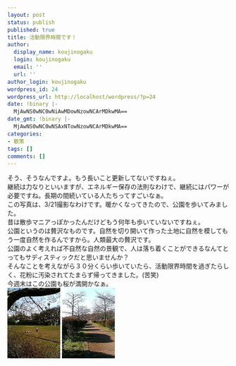 ```yaml
---
layout: post
status: publish
published: true
title: 活動限界時間です！
author:
  display_name: koujinogaku
  login: koujinogaku
  email: ''
  url: ''
author_login: koujinogaku
wordpress_id: 24
wordpress_url: http://localhost/wordpress/?p=24
date: !binary |-
  MjAwNS0wNC0wNiAwMDowNzowNCArMDkwMA==
date_gmt: !binary |-
  MjAwNS0wNC0wNSAxNTowNzowNCArMDkwMA==
categories:
- 散策
tags: []
comments: []
---
```

<p>そう、そうなんですよ。もう長いこと更新してないですねぇ。<br />
継続は力なりといいますが、エネルギー保存の法則なわけで、継続にはパワーが必要ですね。長期の間続いている人たちってすごいなぁ。<br />
この写真は、3/21撮影なわけです。暖かくなってきたので、公園を歩いてみました。<br />
昔は散歩マニアっぽかったんだけどもう何年も歩いていないですねぇ。<br />
公園というのは贅沢なものです。自然を切り開いて作った土地に自然を模してもう一度自然を作るんですから。人類最大の贅沢です。<br />
公園のよく考えれば不自然な自然の景観で、人は落ち着くことができるなんてとってもサディスティックだと思いませんか？<br />
そんなことを考えながら３０分くらい歩いていたら、活動限界時間を過ぎたらしく、花粉に汚染されてたまらず帰ってきました。(苦笑)<br />
今週末はこの公園も桜が満開かなぁ。<br />
<img src="/blog/img/20050406-2.jpg" width="120" height="160" /> <img src="/blog/img/20050406-1.jpg" width="120" height="160" /></p>
